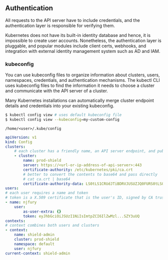## Authentication

All requests to the API server have to include credentials, and the authentication layer is responsible for verifying them.

Kubernetes does not have its built-in identity database and hence, it is impossible to create user accounts. Nonetheless, the authentication layer is pluggable, and popular modules include client certs, webhooks, and integration with external identity management system such as AD and IAM.

### kubeconfig

You can use kubeconfig files to organize information about clusters, users, namespaces, credentials, and authentication mechanisms. The kubectl CLI uses kubeconfig files to find the information it needs to choose a cluster and communicate with the API server of a cluster.

Many Kubernetes installations can automatically merge cluster endpoint details and credentials into your existing kubeconfig.

```bash
$ kubectl config view # uses default kubeconfig file
$ kubectl config view --kubeconfig=my-custom-config
```

```
/home/<user>/.kube/config
```

```yaml
apiVersion: v1
kind: Config
clusters:
    # each cluster has a friendly name, an API server endpoint, and public key of its CA
    - cluster:
        name: prod-shield
        server: https://<url-or-ip-address-of-api-server>:443
        certificate-authority: /etc/kubernetes/pki/ca.crt
        # better to convert the contents to base64 and pass directly
        # cat ca.crt | base64
        certificate-authority-data: LS0tLS1CRUdJTiBDRVJUSUZJQ0FURS0tLS0...LS0tCg==
users:
# each user requires a name and token
# token is a X.509 certificate that is the user's ID, signed by CA trusted by the cluster
- name: njfury
    user:
        as-user-extra: {}
        token: eyJhbGciOiJSUzI1NiIsImtpZCI6IlZwMzl...SZY3uUQ
contexts:
# context combines both users and clusters
- context:
    name: shield-admin
    cluster: prod-shield
    namespace: default
    user: njfury
current-context: shield-admin
```
